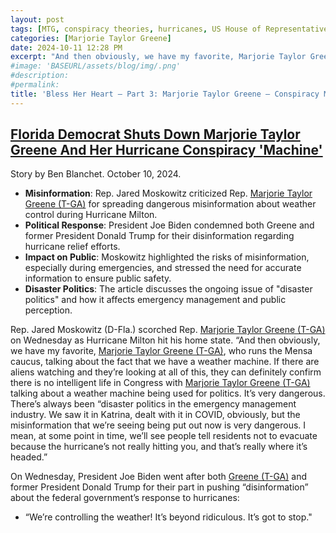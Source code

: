 ```yaml
---
layout: post
tags: [MTG, conspiracy theories, hurricanes, US House of Representatives, politics]
categories: [Marjorie Taylor Greene]
date: 2024-10-11 12:28 PM
excerpt: "And then obviously, we have my favorite, Marjorie Taylor Greene, who runs the Mensa caucus, talking about the fact that we have a weather machine. You know, if there are aliens watching and they’re looking at all of this, they can definitely confirm there is no intelligent life in Congress with Marjorie Taylor Greene talking about a weather machine being used for politics. It’s very dangerous. – Rep. Jared Moskowitz (D-FL) and former director of FL EMD"
#image: 'BASEURL/assets/blog/img/.png'
#description:
#permalink:
title: 'Bless Her Heart – Part 3: Marjorie Taylor Greene — Conspiracy Machine'
---
```



## [Florida Democrat Shuts Down Marjorie Taylor Greene And Her Hurricane Conspiracy 'Machine'](https://www.huffpost.com/entry/jared-moskowitz-marjorie-taylor-greene-hurricane-conspiracy_n_6706df96e4b0c34b3eb98ea9)

Story by Ben Blanchet. October 10, 2024.



- **Misinformation**: Rep. Jared Moskowitz criticized Rep. [Marjorie Taylor Greene (T-GA)](https://greene.house.gov/) for spreading dangerous misinformation about weather control during Hurricane Milton.
- **Political Response**: President Joe Biden condemned both Greene and former President Donald Trump for their disinformation regarding hurricane relief efforts.
- **Impact on Public**: Moskowitz highlighted the risks of misinformation, especially during emergencies, and stressed the need for accurate information to ensure public safety.
- **Disaster Politics**: The article discusses the ongoing issue of "disaster politics" and how it affects emergency management and public perception.

Rep. Jared Moskowitz (D-Fla.) scorched Rep. [Marjorie Taylor Greene (T-GA)](https://greene.house.gov/)
on Wednesday as Hurricane Milton hit his home state.
“And then obviously, we have my favorite, [Marjorie Taylor Greene (T-GA)](https://greene.house.gov/), who
runs the Mensa caucus, talking about the fact that we have a weather
machine. If there are aliens watching and they’re looking at all of this,
they can definitely confirm there is no intelligent life in Congress with
[Marjorie Taylor Greene (T-GA)](https://greene.house.gov/) talking about a weather machine being used for
politics. It’s very dangerous. There’s always been “disaster politics in the
emergency management industry. We saw it in Katrina, dealt with it in
COVID, obviously, but the misinformation that we’re seeing being put out
now is very dangerous. I mean, at some point in time, we’ll see people
tell residents not to evacuate because the hurricane’s not really hitting
you, and that’s really where it’s headed.”

On Wednesday, President Joe Biden went after both [Greene (T-GA)](https://greene.house.gov/) and former
President Donald Trump for their part in pushing “disinformation” about
the federal government’s response to hurricanes:

- “We’re controlling the weather! It’s beyond ridiculous. It’s got to stop."

